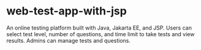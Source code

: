 # web-test-app-with-jsp
An online testing platform built with Java, Jakarta EE, and JSP. Users can select test level, number of questions, and time limit to take tests and view results. Admins can manage tests and questions.

